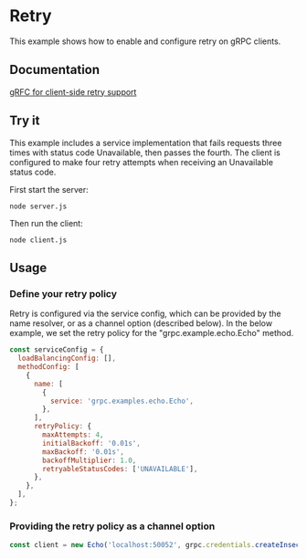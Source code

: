 # Retry

This example shows how to enable and configure retry on gRPC clients.

## Documentation

[gRFC for client-side retry support](https://github.com/grpc/proposal/blob/master/A6-client-retries.md)

## Try it

This example includes a service implementation that fails requests three times with status code Unavailable, then passes the fourth. The client is configured to make four retry attempts when receiving an Unavailable status code.

First start the server:

```
node server.js
```

Then run the client:

```
node client.js
```

## Usage

### Define your retry policy

Retry is configured via the service config, which can be provided by the name resolver, or as a channel option (described below). In the below example, we set the retry policy for the "grpc.example.echo.Echo" method.

```js
const serviceConfig = {
  loadBalancingConfig: [],
  methodConfig: [
    {
      name: [
        {
          service: 'grpc.examples.echo.Echo',
        },
      ],
      retryPolicy: {
        maxAttempts: 4,
        initialBackoff: '0.01s',
        maxBackoff: '0.01s',
        backoffMultiplier: 1.0,
        retryableStatusCodes: ['UNAVAILABLE'],
      },
    },
  ],
};
```

### Providing the retry policy as a channel option

```js
const client = new Echo('localhost:50052', grpc.credentials.createInsecure(), { 'grpc.service_config': JSON.stringify(serviceConfig) });
```
